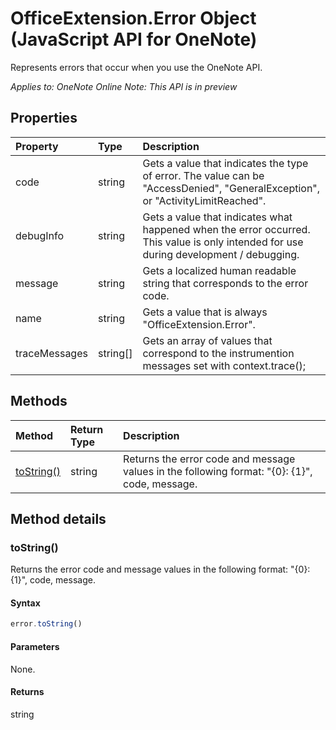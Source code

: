 # OfficeExtension.Error Object (JavaScript API for OneNote)

Represents errors that occur when you use the OneNote API.

_Applies to: OneNote Online_
_Note: This API is in preview_

## Properties
| Property	   | Type	|Description
|:---------------|:--------|:----------|
|code|string|Gets a value that indicates the type of error. The value can be "AccessDenied", "GeneralException", or "ActivityLimitReached". |
|debugInfo|string|Gets a value that indicates what happened when the error occurred. This value is only intended for use during development / debugging.  |
|message |string| Gets a localized human readable string that corresponds to the error code.|
|name |string| Gets a value that is always "OfficeExtension.Error". |
|traceMessages |string[]| Gets an array of values that correspond to the instrumention messages set with context.trace(); |

## Methods

| Method		   | Return Type	|Description|
|:---------------|:--------|:----------|
|[toString()](#toString)|string|Returns the error code and message values in the following format: "{0}: {1}", code, message.|

## Method details

### toString()
Returns the error code and message values in the following format: "{0}: {1}", code, message.

#### Syntax
```js
error.toString()
```

#### Parameters
None.

#### Returns
string
